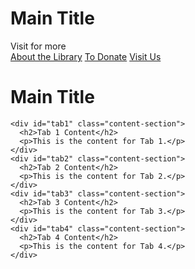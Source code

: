 <h1>Main Title</h1>
<html lang="en">
<head>
  <meta charset="UTF-8">
  <meta name="viewport" content="width=device-width, initial-scale=1.0">
Visit for more
  <link rel="stylesheet" href="style.css">
</head>
<body>

  <!-- Sidebar with 4 tabs -->
  <div id="sidebar">
    <a href="#tab1" class="tab">About the Library</a>
    <a href="#tab2" class="tab">To Donate</a>
    <a href="#tab3" class="tab">Visit Us</a>
  </div>

  <!-- Main content area -->
  <div id="main-content">
    <h1>Main Title</h1>

    <div id="tab1" class="content-section">
      <h2>Tab 1 Content</h2>
      <p>This is the content for Tab 1.</p>
    </div>
    <div id="tab2" class="content-section">
      <h2>Tab 2 Content</h2>
      <p>This is the content for Tab 2.</p>
    </div>
    <div id="tab3" class="content-section">
      <h2>Tab 3 Content</h2>
      <p>This is the content for Tab 3.</p>
    </div>
    <div id="tab4" class="content-section">
      <h2>Tab 4 Content</h2>
      <p>This is the content for Tab 4.</p>
    </div>
  </div>

</body>
</html>
